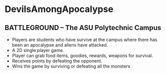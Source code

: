 # DevilsAmongApocalypse
## BATTLEGROUND – The ASU Polytechnic Campus
* Players are students who have survive at the campus where there has been an apocalypse and aliens have attacked.
* A 2D single player game.
* Player can grab food items, goodies, rewards, weapons for survival.
* Receives points by defeating the opponent.
* Wins the game by surviving or defeating all the monsters

